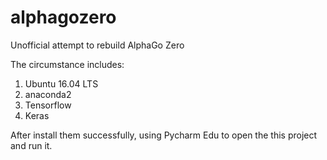 # alphagozero
Unofficial attempt to rebuild AlphaGo Zero

The circumstance includes:
1. Ubuntu 16.04 LTS
2. anaconda2
3. Tensorflow
4. Keras

After install them successfully, using Pycharm Edu to open the this project and run it.
